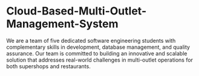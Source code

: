 # Cloud-Based-Multi-Outlet-Management-System
We are a team of five dedicated software engineering students with complementary skills in development, database management, and quality assurance. Our team is committed to building an innovative and scalable solution that addresses real-world challenges in multi-outlet operations for both supershops and restaurants.
